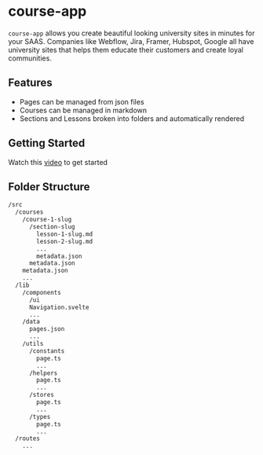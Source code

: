 # course-app

`course-app` allows you create beautiful looking university sites in minutes for your SAAS. Companies like Webflow, Jira, Framer, Hubspot, Google all have university sites that helps them educate their customers and create loyal communities.

## Features

- Pages can be managed from json files
- Courses can be managed in markdown
- Sections and Lessons broken into folders and automatically rendered

## Getting Started

Watch this [video](video.link) to get started

## Folder Structure

```bash
/src
  /courses
    /course-1-slug
      /section-slug
        lesson-1-slug.md
        lesson-2-slug.md
        ...
        metadata.json
      metadata.json
    metadata.json
    ...
  /lib
    /components
      /ui
      Navigation.svelte
      ...
    /data
      pages.json
      ...
    /utils
      /constants
        page.ts
        ...
      /helpers
        page.ts
        ...
      /stores
        page.ts
        ...
      /types
        page.ts
        ...
  /routes
    ...
```
